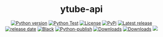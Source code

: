 <h1 align="center">ytube-api</h1>

<p align="center">
<a href="#"><img alt="Python version" src="https://img.shields.io/pypi/pyversions/ytube-api"/></a>
<a href="https://github.com/Simatwa/ytube-api/actions/workflows/python-test.yml"><img src="https://github.com/Simatwa/ytube-api/actions/workflows/python-test.yml/badge.svg" alt="Python Test"/></a>
<a href="LICENSE"><img alt="License" src="https://img.shields.io/static/v1?logo=MIT&color=Blue&message=MIT&label=License"/></a>
<a href="https://pypi.org/project/ytube-api"><img alt="PyPi" src="https://img.shields.io/pypi/v/ytube-api"></a>
<a href="https://github.com/Simatwa/ytube-api/releases"><img src="https://img.shields.io/github/v/release/Simatwa/ytube-api?label=Release&logo=github" alt="Latest release"></img></a>
<a href="https://github.com/Simatwa/ytube-api/releases"><img src="https://img.shields.io/github/release-date/Simatwa/ytube-api?label=Release date&logo=github" alt="release date"></img></a>
<a href="https://github.com/psf/black"><img alt="Black" src="https://img.shields.io/badge/code%20style-black-000000.svg"/></a>
<a href="https://github.com/Simatwa/ytube-api/actions/workflows/python-publish.yml"><img src="https://github.com/Simatwa/ytube-api/actions/workflows/python-publish.yml/badge.svg" alt="Python-publish"/></a>
<a href="https://pepy.tech/project/ytube-api"><img src="https://static.pepy.tech/personalized-badge/ytube-api?period=total&units=international_system&left_color=grey&right_color=blue&left_text=Downloads" alt="Downloads"></a>
<a href="https://github.com/Simatwa/ytube-api/releases/latest"><img src="https://img.shields.io/github/downloads/Simatwa/ytube-api/total?label=Asset%20Downloads&color=success" alt="Downloads"></img></a>
<a href="https://hits.seeyoufarm.com"><img src="https://hits.seeyoufarm.com/api/count/incr/badge.svg?url=https%3A%2F%2Fgithub.com/Simatwa/ytube-api"/></a>
</p>
